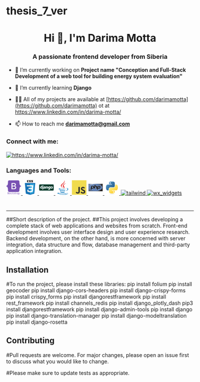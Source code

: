 # thesis_7_ver
<h1 align="center">Hi 👋, I'm Darima Motta</h1>
<h3 align="center">A passionate frontend developer from Siberia</h3>

- 🔭 I’m currently working on **Project name "Conception and Full-Stack Development of a web tool for building energy system evaluation"**

- 🌱 I’m currently learning **Django**

- 👨‍💻 All of my projects are available at [https://github.com/darimamotta](https://github.com/darimamotta) ot at https://www.linkedin.com/in/darima-motta/

- 📫 How to reach me **darimamotta@gmail.com**

<h3 align="left">Connect with me:</h3>
<p align="left">
<a href="https://linkedin.com/in/https://www.linkedin.com/in/darima-motta/" target="blank"><img align="center" src="https://raw.githubusercontent.com/rahuldkjain/github-profile-readme-generator/master/src/images/icons/Social/linked-in-alt.svg" alt="https://www.linkedin.com/in/darima-motta/" height="30" width="40" /></a>
</p>

<h3 align="left">Languages and Tools:</h3>
<p align="left"> <a href="https://getbootstrap.com" target="_blank" rel="noreferrer"> <img src="https://raw.githubusercontent.com/devicons/devicon/master/icons/bootstrap/bootstrap-plain-wordmark.svg" alt="bootstrap" width="40" height="40"/> </a> <a href="https://www.w3schools.com/css/" target="_blank" rel="noreferrer"> <img src="https://raw.githubusercontent.com/devicons/devicon/master/icons/css3/css3-original-wordmark.svg" alt="css3" width="40" height="40"/> </a> <a href="https://www.djangoproject.com/" target="_blank" rel="noreferrer"> <img src="https://raw.githubusercontent.com/devicons/devicon/master/icons/django/django-original.svg" alt="django" width="40" height="40"/> </a> <a href="https://www.java.com" target="_blank" rel="noreferrer"> <img src="https://raw.githubusercontent.com/devicons/devicon/master/icons/java/java-original.svg" alt="java" width="40" height="40"/> </a> <a href="https://developer.mozilla.org/en-US/docs/Web/JavaScript" target="_blank" rel="noreferrer"> <img src="https://raw.githubusercontent.com/devicons/devicon/master/icons/javascript/javascript-original.svg" alt="javascript" width="40" height="40"/> </a> <a href="https://www.php.net" target="_blank" rel="noreferrer"> <img src="https://raw.githubusercontent.com/devicons/devicon/master/icons/php/php-original.svg" alt="php" width="40" height="40"/> </a> <a href="https://www.python.org" target="_blank" rel="noreferrer"> <img src="https://raw.githubusercontent.com/devicons/devicon/master/icons/python/python-original.svg" alt="python" width="40" height="40"/> </a> <a href="https://tailwindcss.com/" target="_blank" rel="noreferrer"> <img src="https://www.vectorlogo.zone/logos/tailwindcss/tailwindcss-icon.svg" alt="tailwind" width="40" height="40"/> </a> <a href="https://www.wxwidgets.org/" target="_blank" rel="noreferrer"> <img src="https://upload.wikimedia.org/wikipedia/commons/b/bb/WxWidgets.svg" alt="wx_widgets" width="40" height="40"/> </a> </p>



# 
***
##Short description of the project.
##This project involves developing a complete stack of web applications and websites from scratch. Front-end development involves user interface design and user experience research. Backend development, on the other hand, is more concerned with server integration, data structure and flow, database management and third-party application integration.

## Installation

#To run the project, please install these libraries:
pip install folium
pip install geocoder
pip install django-cors-headers
pip install django-crispy-forms
pip install crispy_forms
pip install djangorestframework
pip install rest_framework
pip install channels_redis
pip install django_plotly_dash
pip3 install djangorestframework
pip install django-admin-tools
pip install django
pip install django-translation-manager
pip install django-modeltranslation
pip install django-rosetta




## Contributing
#Pull requests are welcome. For major changes, please open an issue first to discuss what you would like to change.

#Please make sure to update tests as appropriate.

